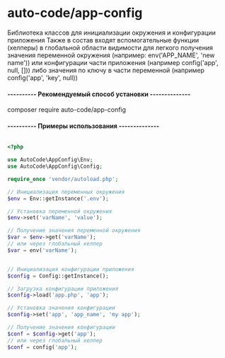 # auto-code/app-config

Библиотека классов для инициализации окружения и конфигурации приложения
Также в состав входят вспомогательные функции (хелперы) в глобальной области видимости
для легкого получения значения переменной окружения (например: env('APP_NAME', 'new name')) или 
конфигурации части приложения (например config('app', null, [])) 
либо значения по ключу в части переменной (например config('app', 'key', null))

#### ---------- Рекомендуемый способ установки --------------

composer require auto-code/app-config


#### ---------- Примеры использования --------------
```php

<?php

use AutoCode\AppConfig\Env;
use AutoCode\AppConfig\Config;

require_once 'vendor/autoload.php';

// Инициализация переменных окружения
$env = Env::getInstance('.env');

// Установка переменной окружения
$env->set('varName', 'value');

// Получение значения переменной окружения
$var = $env->get('varName');
// или через глобальный хелпер  
$var = env('varName');


// Инициализация конфигурации приложения
$config = Config::getInstance();

// Загрузка конфигурации приложения
$config->load('app.php', 'app');

// Установка значения конфигурации
$config->set('app', 'app_name', 'my app');

// Получение значения конфигурации
$conf = $config->get('app');
// или через глобальный хелпер  
$conf = config('app');


```